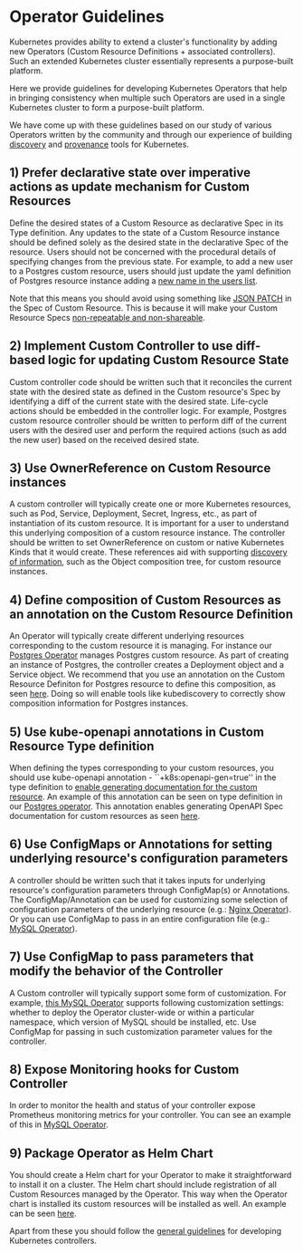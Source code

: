 # Operator Guidelines

Kubernetes provides ability to extend a cluster's functionality by adding new Operators (Custom
Resource Definitions + associated controllers). Such an extended Kubernetes cluster essentially 
represents a purpose-built platform.

Here we provide guidelines for developing Kubernetes Operators that help in
bringing consistency when multiple such Operators are used 
in a single Kubernetes cluster to form a purpose-built platform.

We have come up with these guidelines based on our study of various Operators
written by the community and through our experience of building
[discovery](https://github.com/cloud-ark/kubediscovery) and [provenance](https://github.com/cloud-ark/kubeprovenance) tools for Kubernetes.


## 1) Prefer declarative state over imperative actions as update mechanism for Custom Resources

Define the desired states of a Custom Resource as declarative Spec in its Type definition.
Any updates to the state of a Custom Resource instance should be defined solely as the desired
state in the declarative Spec of the resource.
Users should not be concerned with the procedural details of specifying changes from the previous state.
For example, to add a new user to a Postgres custom resource, 
users should just update the yaml definition of Postgres resource instance adding a 
[new name in the users list](https://github.com/cloud-ark/kubeplus/blob/master/postgres-crd-v2/artifacts/examples/add-user.yaml).

Note that this means you should avoid using something like [JSON PATCH](https://tools.ietf.org/html/rfc6902#section-4) in the Spec of Custom Resource. This is because it will make your Custom Resource Specs
[non-repeatable and non-shareable](https://medium.com/@cloudark/evolution-of-paases-to-platform-as-code-in-kubernetes-world-74464b0013ca).


## 2) Implement Custom Controller to use diff-based logic for updating Custom Resource State

Custom controller code should be written such that it reconciles the current state
with the desired state as defined in the Custom resource's Spec by identifying a diff
of the current state with the desired state. Life-cycle actions should be embedded in the controller logic.
For example, Postgres custom resource controller should be written to perform diff of the current users with the desired user
and perform the required actions (such as add the new user) based on the received desired state.


## 3) Use OwnerReference on Custom Resource instances

A custom controller will typically create one or more Kubernetes resources, such as Pod, Service, Deployment, Secret, Ingress, etc., as part of instantiation of its custom resource. It is important for a user to understand this underlying composition of a custom resource instance. The controller should be written to set OwnerReference on custom
or native Kubernetes Kinds that it would create. These references aid with supporting
[discovery of information](https://github.com/cloud-ark/kubediscovery), such as the Object composition tree, for custom resource instances.


## 4) Define composition of Custom Resources as an annotation on the Custom Resource Definition

An Operator will typically create different underlying resources corresponding to the custom resource it is managing.
For instance our [Postgres Operator](https://github.com/cloud-ark/kubeplus/tree/master/postgres-crd-v2) manages Postgres
custom resource. As part of creating an instance of Postgres, the controller creates a Deployment object and a Service object.
We recommend that you use an annotation on the Custom Resource Definiton for Postgres resource to define this composition,
as seen [here](https://github.com/cloud-ark/kubeplus/blob/master/postgres-crd-v2/artifacts/deployment/deployment.yaml#L33).
Doing so will enable tools like kubediscovery to correctly show composition information for Postgres instances.


## 5) Use kube-openapi annotations in Custom Resource Type definition

When defining the types corresponding to your custom resources, you should use
kube-openapi annotation - ``+k8s:openapi-gen=true''
in the type definition to [enable generating documentation for the custom resource](https://medium.com/@cloudark/understanding-kubectl-explain-9d703396cc8).
An example of this annotation can be seen on type definition in our [Postgres operator](https://github.com/cloud-ark/kubeplus/blob/master/postgres-crd-v2/pkg/apis/postgrescontroller/v1/types.go#L28). This annotation enables generating OpenAPI Spec documentation for custom resources as seen [here](https://github.com/cloud-ark/kubeplus/blob/master/postgres-crd-v2/postgres-crd-v2-chart/generated.json).



## 6) Use ConfigMaps or Annotations for setting underlying resource's configuration parameters

A controller should be written such that it takes inputs for underlying resource's
configuration parameters through ConfigMap(s) or Annotations. 
The ConfigMap/Annotation can be used for customizing some selection of configuration
parameters of the underlying resource (e.g.: [Nginx Operator](https://github.com/nginxinc/kubernetes-ingress/tree/master/examples/customization)). Or you can use ConfigMap to pass in an entire configuration file (e.g.: [MySQL Operator](https://github.com/oracle/mysql-operator/blob/master/docs/user/clusters.md)).


## 7) Use ConfigMap to pass parameters that modify the behavior of the Controller

A Custom controller will typically support some form of customization. For example, 
[this MySQL Operator](https://github.com/oracle/mysql-operator/blob/master/docs/tutorial.md#configuration) supports following customization settings: whether to deploy
the Operator cluster-wide or within a particular namespace, which version of MySQL should be installed, etc.
Use ConfigMap for passing in such customization parameter values for the controller.


## 8) Expose Monitoring hooks for Custom Controller

In order to monitor the health and status of your controller expose
Prometheus monitoring metrics for your controller. 
You can see an example of this in [MySQL Operator](https://github.com/oracle/mysql-operator/blob/master/docs/setup/monitoring.md).


## 9) Package Operator as Helm Chart

You should create a Helm chart for your Operator to make it straightforward to install it on a cluster.
The Helm chart should include registration of all Custom Resources managed by the Operator.
This way when the Operator chart is installed its custom resources will be installed as well.
An example can be seen [here](https://github.com/cloud-ark/kubeplus/blob/master/postgres-crd-v2/postgres-crd-v2-chart/templates/deployment.yaml).


Apart from these you should follow the [general guidelines](https://github.com/kubernetes/community/blob/master/contributors/devel/controllers.md) for developing Kubernetes controllers.
